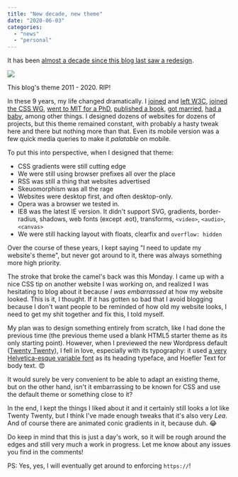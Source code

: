 ```yaml
---
title: "New decade, new theme"
date: "2020-06-03"
categories: 
  - "news"
  - "personal"
---
```


It has been [almost a decade since this blog last saw a redesign](http://lea.verou.me/2011/01/yet-another-redesign/).

![](https://lea.verou.me/wp-content/uploads/2020/06/image.png)

This blog's theme 2011 - 2020. RIP!

In these 9 years, my life changed dramatically. I [joined](http://lea.verou.me/2012/08/lea-at-w3-org/) and [left W3C](http://lea.verou.me/2013/07/leaving-w3c/), [joined the CSS WG](https://en.wikipedia.org/wiki/CSS_Working_Group), [went to MIT for a PhD](http://lea.verou.me/2014/02/im-going-to-mit/), [published a book](http://www.amazon.com/CSS-Secrets-Lea-Verou/dp/1449372635?tag=leaverou-20), [got married](https://www.facebook.com/leaverou/posts/10156857680266192), [had a baby](https://twitter.com/leaverou/status/1153045069286563841), among other things. I designed dozens of websites for dozens of projects, but this theme remained constant, with probably a hasty tweak here and there but nothing more than that. Even its mobile version was a few quick media queries to make it _palatable_ on mobile.

To put this into perspective, when I designed that theme:

- CSS gradients were still cutting edge
- We were still using browser prefixes all over the place
- RSS was still a thing that websites advertised
- Skeuomorphism was all the rage
- Websites were desktop first, and often desktop-only.
- Opera was a browser we tested in.
- IE8 was the latest IE version. It didn't support SVG, gradients, border-radius, shadows, web fonts (except .eot), transforms, `<video>`, `<audio>`, `<canvas>`
- We were still hacking layout with floats, clearfix and `overflow: hidden`

Over the course of these years, I kept saying "I need to update my website's theme", but never got around to it, there was always something more high priority.

The stroke that broke the camel's back was this Monday. I came up with a nice CSS tip on another website I was working on, and realized I was hesitating to blog about it because _I was embarrassed_ at how my website looked. This is it, I thought. If it has gotten so bad that I avoid blogging because I don't want people to be reminded of how old my website looks, I need to get my shit together and fix this, I told myself.

My plan was to design something entirely from scratch, like I had done the previous time (the previous theme used a blank HTML5 starter theme as its only starting point). However, when I previewed the new Wordpress default ([Twenty Twenty](https://wordpress.org/themes/twentytwenty/)), I fell in love, especially with its typography: it used [a very Helvetica-esque variable font](https://rsms.me/inter/) as its heading typeface, and Hoefler Text for body text. 😍

It would surely be very convenient to be able to adapt an existing theme, but on the other hand, isn't it embarrassing to be known for CSS and use the default theme or something close to it?

In the end, I kept the things I liked about it and it certainly still looks a lot like Twenty Twenty, but I think I've made enough tweaks that it's also very _Lea_. And of course there are animated conic gradients in it, because duh. 😂

Do keep in mind that this is just a day's work, so it will be rough around the edges and still very much a work in progress. Let me know about any issues you find in the comments!

PS: Yes, yes, I will eventually get around to enforcing `https://`!
